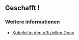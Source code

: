## Geschafft !

### Weitere informationen

* [Kubelet in den offiziellen Docs](https://kubernetes.io/docs/reference/command-line-tools-reference/kubelet/)
